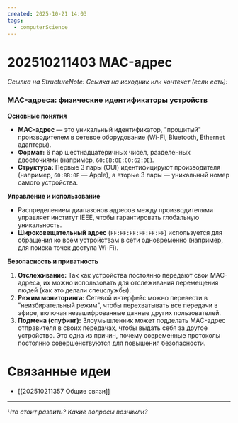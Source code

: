 ```yaml
---
created: 2025-10-21 14:03
tags:
  - computerScience
---
```

# 202510211403 MAC-адрес

*Ссылка на StructureNote:*
*Ссылка на исходник или контекст (если есть):*

### MAC-адреса: физические идентификаторы устройств

**Основные понятия**

- **MAC-адрес** — это уникальный идентификатор, "прошитый" производителем в сетевое оборудование (Wi-Fi, Bluetooth, Ethernet адаптеры).
- **Формат:** 6 пар шестнадцатеричных чисел, разделенных двоеточиями (например, `60:8B:0E:C0:62:DE`).
- **Структура:** Первые 3 пары (OUI) идентифицируют производителя (например, `60:8B:0E` — Apple), а вторые 3 пары — уникальный номер самого устройства.

**Управление и использование**

- Распределением диапазонов адресов между производителями управляет институт IEEE, чтобы гарантировать глобальную уникальность.
- **Широковещательный адрес** (`FF:FF:FF:FF:FF:FF`) используется для обращения ко всем устройствам в сети одновременно (например, для поиска точек доступа Wi-Fi).

**Безопасность и приватность**

1. **Отслеживание:** Так как устройства постоянно передают свои MAC-адреса, их можно использовать для отслеживания перемещения людей (как это делали спецслужбы).
2. **Режим мониторинга:** Сетевой интерфейс можно перевести в "неизбирательный режим", чтобы перехватывать все передачи в эфире, включая незашифрованные данные других пользователей.
3. **Подмена (спуфинг):** Злоумышленник может подделать MAC-адрес отправителя в своих передачах, чтобы выдать себя за другое устройство. Это одна из причин, почему современные протоколы постоянно совершенствуются для повышения безопасности.

# Связанные идеи

- [[202510211357 Общие связи]]

---

*Что стоит развить? Какие вопросы возникли?*
